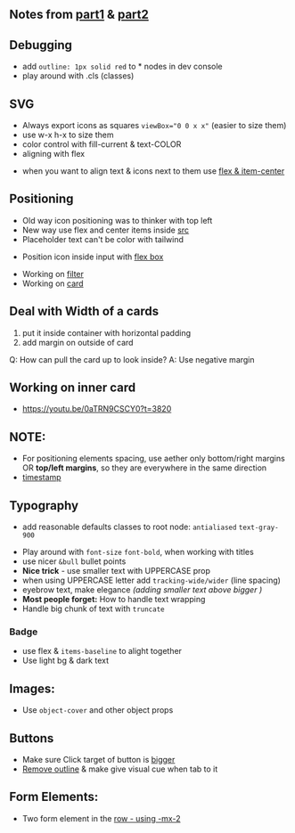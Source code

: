 ## Notes from [part1](https://www.youtube.com/watch?v=0aTRN9CSCY0) & [part2](https://www.youtube.com/watch?v=YY2IM7tMEh4&t=2621s)

## Debugging
* add `outline: 1px solid red` to * nodes in dev console
* play around with .cls (classes)

## SVG
- Always export icons as squares `viewBox="0 0 x x"` (easier to size them)
- use w-x h-x to size them
- color control with fill-current & text-COLOR 
- aligning with flex
* when you want to align text & icons next to them use [flex & item-center](https://youtu.be/0aTRN9CSCY0?t=2320)

## Positioning
- Old way icon positioning was to thinker with top left
- New way use flex and center items inside [src](https://youtu.be/0aTRN9CSCY0?t=2320) 
- Placeholder text can't be color with tailwind
* Position icon inside input with [flex box](https://youtu.be/0aTRN9CSCY0?t=2370)

- Working on [filter](https://youtu.be/0aTRN9CSCY0?t=2679)
- Working on [card](https://youtu.be/0aTRN9CSCY0?t=3741)

## Deal with Width of a cards
1. put it inside container with horizontal padding 
2. add margin on outside of card

Q: How can pull the card up to look inside?
A: Use negative margin

## Working on inner card
- https://youtu.be/0aTRN9CSCY0?t=3820


## NOTE:
- For positioning elements spacing, use aether only bottom/right margins
  OR **top/left margins**, so they are everywhere in the same direction
- [timestamp](https://youtu.be/0aTRN9CSCY0?t=4650)

## Typography
- add reasonable defaults classes to root node: `antialiased` `text-gray-900`
* Play around with `font-size` `font-bold`, when working with titles
* use nicer `&bull` bullet points
* **Nice trick** - use smaller text with UPPERCASE prop
* when using UPPERCASE letter add `tracking-wide/wider` (line spacing) 
* eyebrow text, make elegance _(adding smaller text above bigger )_
* **Most people forget:** How to handle text wrapping
* Handle big chunk of text with `truncate`

### Badge
* use flex & `items-baseline` to alight together
* Use light bg & dark text


## Images:

- Use `object-cover` and other object props

## Buttons
- Make sure Click target of button is [bigger](https://youtu.be/YY2IM7tMEh4?t=1243)
 - [Remove outline](https://youtu.be/YY2IM7tMEh4?t=1398) & make give visual cue when tab to it

## Form Elements:
- Two form element in the [row - using -mx-2](https://youtu.be/YY2IM7tMEh4?t=3069) 
